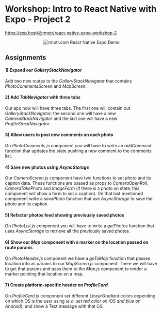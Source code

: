 # Workshop: Intro to React Native with Expo - Project 2

https://exp.host/@rmotr/react-native-expo-workshop-2

<p align='center'>
  <img
      src="http://i.imgur.com/6nKFtpW.jpg"
      alt="rmotr.com React Native Expo Demo" />
</p>

## Assignments

#### 1) Expand our _GalleryStackNavigator_

Add two new routes to the _GalleryStackNavigator_ that contains _PhotoCommentsScreen_ and _MapScreen_.

#### 2) Add _TabNavigator_ with three tabs

Our app now will have three tabs. The first one will contain out _GalleryStackNavigator_; the second one will have a new _CameraStackNavigator_ and the last one will have a new _ProfileStackNavigator_.

#### 3) Allow users to post new comments on each photo

On _PhotoComments.js_ component you will have to write an _addComment_ function that updates the state pushing a new comment to the comments list.

#### 4) Save new photos using _AsyncStorage_

Our _CameraScreen.js_ component have two functions to set photo and its caption data. These functions are passed as props to _CameraOpenRoll_, _CameraTakePhoto_ and _ImageForm_ (if there is a photo on state, this component will show a form to set a caption). On that last mentioned component write a _savePhoto_ function that use _AsyncStorage_ to save the photo and its caption.

#### 5) Refactor photos feed showing previously saved photos

On _PhotoList.js_ component you will have to write a _getPhotos_ function that uses _AsyncStorage_ to retrieve all the previously saved photos.

#### 6) Show our _Map_ component with a marker on the location passed on route params

On _PhotoHeader.js_ component we have a _goToMap_ function that passes location info as params to our _MapScreen.js_ component. There we will have to get that params and pass them to the _Map.js_ component to render a marker pointing that location on a map.


#### 7) Create platform-specific header on _ProfileCard_

On _ProfileCard.js_ component set different LinearGradient colors depending on which OS is the user using _(e.a. set red color on iOS and blue on Android)_, and show a Text message with that OS.
